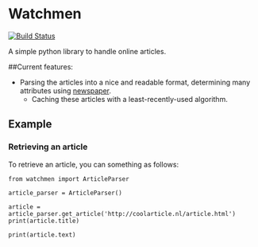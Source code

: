 # Watchmen
[![Build Status](https://travis-ci.org/mircealungu/watchmen.svg?branch=master)](https://travis-ci.org/mircealungu/watchmen)

A simple python library to handle online articles.

##Current features:
- Parsing the articles into a nice and readable format, determining many attributes using [newspaper](https://newspaper.readthedocs.io/en/latest/).
  - Caching these articles with a least-recently-used algorithm.
 
## Example
### Retrieving an article
To retrieve an article, you can something as follows:

`from watchmen import ArticleParser`

`article_parser = ArticleParser()`

`article = article_parser.get_article('http://coolarticle.nl/article.html')`
`print(article.title)`

`print(article.text)`

